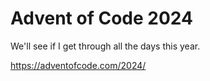 # Advent of Code 2024

We'll see if I get through all the days this year.

https://adventofcode.com/2024/
